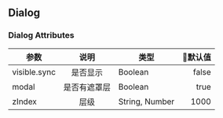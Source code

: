 ## Dialog

### Dialog Attributes

| 参数 | 说明 | 类型 | 默认值 |
| - | :-: | - | -:
| visible.sync | 是否显示 | Boolean | false |
| modal | 是否有遮罩层 | Boolean | true |
| zIndex | 层级 | String, Number | 1000 |

